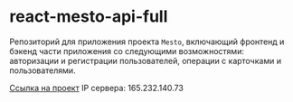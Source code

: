 # react-mesto-api-full
Репозиторий для приложения проекта `Mesto`, включающий фронтенд и бэкенд части приложения со следующими возможностями: авторизации и регистрации пользователей, операции с карточками и пользователями. 

[Ссылка на проект](https://mestobyolga.nomoredomains.work)
IP сервера: 165.232.140.73
